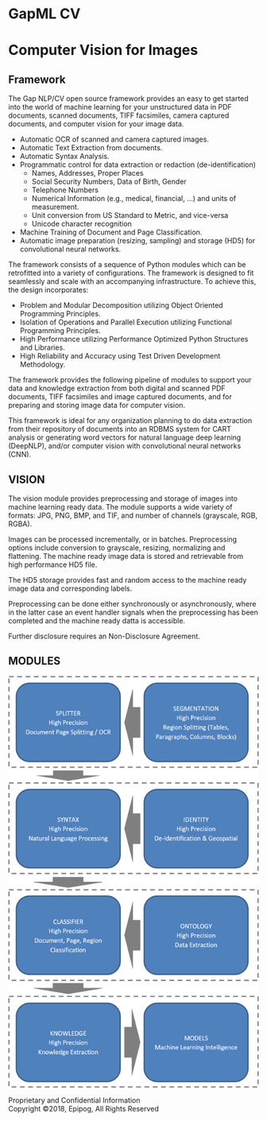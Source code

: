 # GapML CV  
# Computer Vision for Images

## Framework
The Gap NLP/CV open source framework provides an easy to get started into the world of machine learning for your unstructured data in PDF documents, scanned documents, TIFF facsimiles,  camera captured documents, and computer vision for your image data.

+	Automatic OCR of scanned and camera captured images.  
+	Automatic Text Extraction from documents.  
+	Automatic Syntax Analysis.  
+	Programmatic control for data extraction or redaction (de-identification)  
    -	Names, Addresses, Proper Places  
    -	Social Security Numbers, Data of Birth, Gender  
    -	Telephone Numbers  
    -	Numerical Information (e.g., medical, financial, …) and units of measurement.  
    -	Unit conversion from US Standard to Metric, and vice-versa  
    -	Unicode character recognition  
+	Machine Training of Document and Page Classification.  
+	Automatic image preparation (resizing, sampling) and storage (HD5) for convolutional neural networks.

The framework consists of a sequence of Python modules which can be retrofitted into a variety of configurations. The framework is designed to fit seamlessly and scale with an accompanying infrastructure. To achieve this, the design incorporates:

+	Problem and Modular Decomposition utilizing Object Oriented Programming Principles.  
+	Isolation of Operations and Parallel Execution utilizing Functional Programming Principles.  
+	High Performance utilizing Performance Optimized Python Structures and Libraries.  
+	High Reliability and Accuracy using Test Driven Development Methodology.

The framework provides the following pipeline of modules to support your data and knowledge extraction from both digital and scanned PDF documents, TIFF facsimiles and image captured documents, and for preparing and storing image data for computer vision.

This framework is ideal for any organization planning to do data extraction from their repository of documents into an RDBMS system for CART analysis or generating word vectors for natural language deep learning (DeepNLP), and/or computer vision with convolutional neural networks (CNN).

## VISION

The vision module provides preprocessing and storage of images into machine learning ready data. The module supports a wide variety of formats: JPG, PNG, BMP, and TIF, and number of channels (grayscale, RGB, RGBA).

Images can be processed incrementally, or in batches.  Preprocessing options include conversion to grayscale, resizing, normalizing and flattening. The machine ready image data is stored and retrievable from high performance HD5 file.

The HD5 storage provides fast and random access to the machine ready image data and corresponding labels.

Preprocessing can be done either synchronously or asynchronously, where in the latter case an event handler signals when the preprocessing has been completed and the machine ready datta is accessible.

Further disclosure requires an Non-Disclosure Agreement.
 
## MODULES

  ![modules](img/modules.png)

Proprietary and Confidential Information  
Copyright ©2018, Epipog, All Rights Reserved